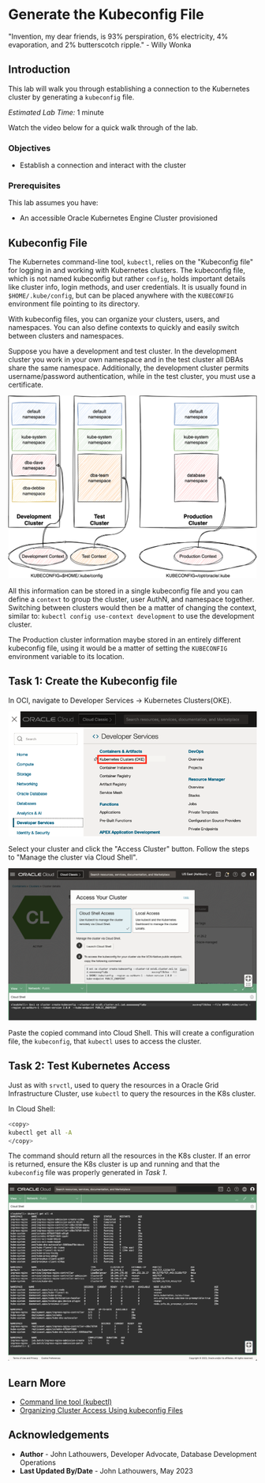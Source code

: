 # Generate the Kubeconfig File

"Invention, my dear friends, is 93% perspiration, 6% electricity, 4% evaporation, and 2% butterscotch ripple."
\- Willy Wonka

## Introduction

This lab will walk you through establishing a connection to the Kubernetes cluster by generating a `kubeconfig` file.

*Estimated Lab Time:* 1 minute

Watch the video below for a quick walk through of the lab.
[](youtube:zNKxJjkq0Pw)

### Objectives

* Establish a connection and interact with the cluster

### Prerequisites

This lab assumes you have:

* An accessible Oracle Kubernetes Engine Cluster provisioned

## Kubeconfig File

The Kubernetes command-line tool, `kubectl`, relies on the "Kubeconfig file" for logging in and working with Kubernetes clusters.  The kubeconfig file, which is not named kubeconfig but rather `config`, holds important details like cluster info, login methods, and user credentials.  It is usually found in `$HOME/.kube/config`, but can be placed anywhere with the `KUBECONFIG` environment file pointing to its directory.

With kubeconfig files, you can organize your clusters, users, and namespaces. You can also define contexts to quickly and easily switch between clusters and namespaces.

Suppose you have a development and test cluster.  In the development cluster you work in your own namespace and in the test cluster all DBAs share the same namespace.  Additionally, the development cluster permits username/password authentication, while in the test cluster, you must use a certificate.

![Kubeconfig Context](images/kubeconfig_context.png "Kubeconfig Context")

All this information can be stored in a single kubeconfig file and you can define a `context` to group the cluster, user AuthN, and namespace together.  Switching between clusters would then be a matter of changing the context, similar to: `kubectl config use-context development` to use the development cluster.

The Production cluster information maybe stored in an entirely different kubeconfig file, using it would be a matter of setting the `KUBECONFIG` environment variable to its location.

## Task 1: Create the Kubeconfig file

In OCI, navigate to Developer Services -> Kubernetes Clusters(OKE).

![OCI OKE Navigation](images/oci_oke_nav.png "OCI OKE Navigation")

Select your cluster and click the "Access Cluster" button. Follow the steps to "Manage the cluster via Cloud Shell".

![OCI Create Kubeconfig](images/oci_create_kubeconfig.png "OCI Create Kubeconfig")

Paste the copied command into Cloud Shell.  This will create a configuration file, the `kubeconfig`, that `kubectl` uses to access the cluster.

## Task 2: Test Kubernetes Access

Just as with `srvctl`, used to query the resources in a Oracle Grid Infrastructure Cluster, use `kubectl` to query the resources in the K8s cluster.

In Cloud Shell:

```bash
<copy>
kubectl get all -A
</copy>
```

The command should return all the resources in the K8s cluster.  If an error is returned, ensure the K8s cluster is up and running and that the `kubeconfig` file was properly generated in *Task 1*.

![kubectl get all -A](images/kubectl_get_all.png "kubectl get all -A")

## Learn More

* [Command line tool (kubectl)](https://kubernetes.io/docs/reference/kubectl/)
* [Organizing Cluster Access Using kubeconfig Files](https://kubernetes.io/docs/concepts/configuration/organize-cluster-access-kubeconfig/)

## Acknowledgements

* **Author** - John Lathouwers, Developer Advocate, Database Development Operations
* **Last Updated By/Date** - John Lathouwers, May 2023
